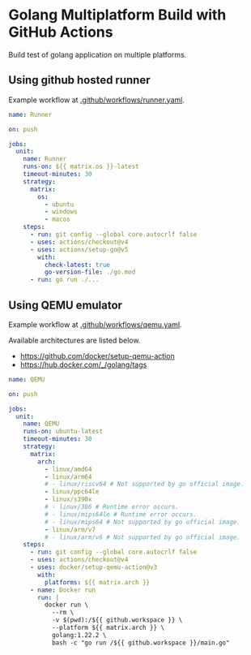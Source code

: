 # Golang Multiplatform Build with GitHub Actions

Build test of golang application on multiple platforms.

## Using github hosted runner

Example workflow at [.github/workflows/runner.yaml](.github/workflows/runner.yaml).

```yaml
name: Runner

on: push

jobs:
  unit:
    name: Runner
    runs-on: ${{ matrix.os }}-latest
    timeout-minutes: 30
    strategy:
      matrix:
        os:
          - ubuntu
          - windows
          - macos
    steps:
      - run: git config --global core.autocrlf false
      - uses: actions/checkout@v4
      - uses: actions/setup-go@v5
        with:
          check-latest: true
          go-version-file: ./go.mod
      - run: go run ./...
```

## Using QEMU emulator

Example workflow at [.github/workflows/qemu.yaml](.github/workflows/qemu.yaml).

Available architectures are listed below.

- <https://github.com/docker/setup-qemu-action>
- <https://hub.docker.com/_/golang/tags>

```yaml
name: QEMU

on: push

jobs:
  unit:
    name: QEMU
    runs-on: ubuntu-latest
    timeout-minutes: 30
    strategy:
      matrix:
        arch:
          - linux/amd64
          - linux/arm64
          # - linux/riscv64 # Not supported by go official image.
          - linux/ppc64le
          - linux/s390x
          # - linux/386 # Runtime error occurs.
          # - linux/mips64le # Runtime error occurs.
          # - linux/mips64 # Not supported by go official image.
          - linux/arm/v7
          # - linux/arm/v6 # Not supported by go official image.
    steps:
      - run: git config --global core.autocrlf false
      - uses: actions/checkout@v4
      - uses: docker/setup-qemu-action@v3
        with:
          platforms: ${{ matrix.arch }}
      - name: Docker run
        run: |
          docker run \
            --rm \
            -v $(pwd):/${{ github.workspace }} \
            --platform ${{ matrix.arch }} \
            golang:1.22.2 \
            bash -c "go run /${{ github.workspace }}/main.go"
```
